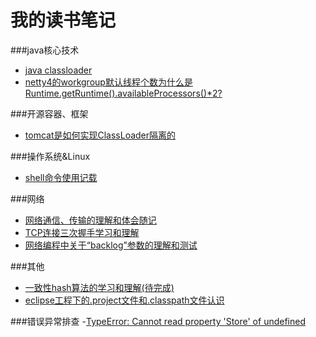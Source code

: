 # 我的读书笔记
###java核心技术
- [java classloader](./classloader.md)
- [netty4的workgroup默认线程个数为什么是Runtime.getRuntime().availableProcessors()*2?](./os_thread.md)

###开源容器、框架
- [tomcat是如何实现ClassLoader隔离的](./tomcat_classloader.md) 
 
###操作系统&Linux
- [shell命令使用记载](./shell.md)  
 


###网络

- [网络通信、传输的理解和体会随记](./network_note1.md)
- [TCP连接三次握手学习和理解](./network_tcp.md)
- [网络编程中关于“backlog”参数的理解和测试](./network_backlog.md)


###其他
- [一致性hash算法的学习和理解(待完成)](./network_note1.md)
- [eclipse工程下的.project文件和.classpath文件认识](./other_eclipse.md)

###错误异常排查
-[TypeError: Cannot read property 'Store' of undefined](./error_nodejs1.md)


